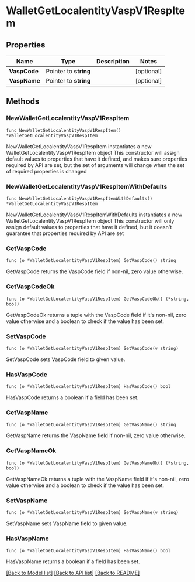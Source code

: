 # WalletGetLocalentityVaspV1RespItem

## Properties

Name | Type | Description | Notes
------------ | ------------- | ------------- | -------------
**VaspCode** | Pointer to **string** |  | [optional] 
**VaspName** | Pointer to **string** |  | [optional] 

## Methods

### NewWalletGetLocalentityVaspV1RespItem

`func NewWalletGetLocalentityVaspV1RespItem() *WalletGetLocalentityVaspV1RespItem`

NewWalletGetLocalentityVaspV1RespItem instantiates a new WalletGetLocalentityVaspV1RespItem object
This constructor will assign default values to properties that have it defined,
and makes sure properties required by API are set, but the set of arguments
will change when the set of required properties is changed

### NewWalletGetLocalentityVaspV1RespItemWithDefaults

`func NewWalletGetLocalentityVaspV1RespItemWithDefaults() *WalletGetLocalentityVaspV1RespItem`

NewWalletGetLocalentityVaspV1RespItemWithDefaults instantiates a new WalletGetLocalentityVaspV1RespItem object
This constructor will only assign default values to properties that have it defined,
but it doesn't guarantee that properties required by API are set

### GetVaspCode

`func (o *WalletGetLocalentityVaspV1RespItem) GetVaspCode() string`

GetVaspCode returns the VaspCode field if non-nil, zero value otherwise.

### GetVaspCodeOk

`func (o *WalletGetLocalentityVaspV1RespItem) GetVaspCodeOk() (*string, bool)`

GetVaspCodeOk returns a tuple with the VaspCode field if it's non-nil, zero value otherwise
and a boolean to check if the value has been set.

### SetVaspCode

`func (o *WalletGetLocalentityVaspV1RespItem) SetVaspCode(v string)`

SetVaspCode sets VaspCode field to given value.

### HasVaspCode

`func (o *WalletGetLocalentityVaspV1RespItem) HasVaspCode() bool`

HasVaspCode returns a boolean if a field has been set.

### GetVaspName

`func (o *WalletGetLocalentityVaspV1RespItem) GetVaspName() string`

GetVaspName returns the VaspName field if non-nil, zero value otherwise.

### GetVaspNameOk

`func (o *WalletGetLocalentityVaspV1RespItem) GetVaspNameOk() (*string, bool)`

GetVaspNameOk returns a tuple with the VaspName field if it's non-nil, zero value otherwise
and a boolean to check if the value has been set.

### SetVaspName

`func (o *WalletGetLocalentityVaspV1RespItem) SetVaspName(v string)`

SetVaspName sets VaspName field to given value.

### HasVaspName

`func (o *WalletGetLocalentityVaspV1RespItem) HasVaspName() bool`

HasVaspName returns a boolean if a field has been set.


[[Back to Model list]](../README.md#documentation-for-models) [[Back to API list]](../README.md#documentation-for-api-endpoints) [[Back to README]](../README.md)


